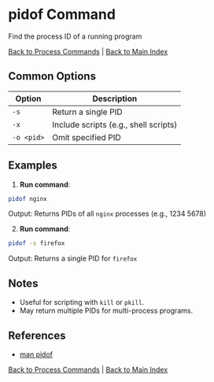 # pidof Command

Find the process ID of a running program

[Back to Process Commands](./index.md) | [Back to Main Index](../../README.md)

## Common Options

| Option | Description |
|--------|-------------|
| `-s` | Return a single PID |
| `-x` | Include scripts (e.g., shell scripts) |
| `-o <pid>` | Omit specified PID |

## Examples
1. **Run command**:
```bash
pidof nginx
```
Output: Returns PIDs of all `nginx` processes (e.g., 1234 5678)

2. **Run command**:
```bash
pidof -s firefox
```
Output: Returns a single PID for `firefox`


## Notes
- Useful for scripting with `kill` or `pkill`.
- May return multiple PIDs for multi-process programs.

## References
- [man pidof](https://man7.org/linux/man-pages/man8/pidof.8.html)

[Back to Process Commands](../index.md) | [Back to Main Index](../../README.md)